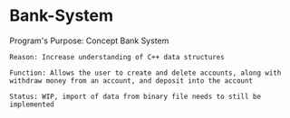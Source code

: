# Bank-System

Program's Purpose: Concept Bank System

    Reason: Increase understanding of C++ data structures
    
    Function: Allows the user to create and delete accounts, along with withdraw money from an account, and deposit into the account
    
    Status: WIP, import of data from binary file needs to still be implemented

